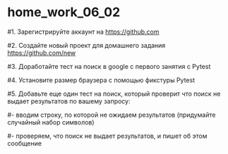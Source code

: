 # home_work_06_02


#1. Зарегистрируйте аккаунт на https://github.com

#2. Создайте новый проект для домашнего задания https://github.com/new

#3. Доработайте тест на поиск в google с первого занятия с Pytest

#4. Установите размер браузера с помощью фикстуры Pytest

#5. Добавьте еще один тест на поиск, который проверит что поиск не выдает результатов по вашему запросу:

#- вводим строку, по которой не ожидаем результатов (придумайте случайный набор символов)

#- проверяем, что поиск не выдает результатов, и пишет об этом сообщение 